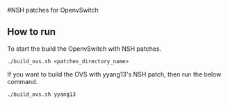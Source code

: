 #NSH patches for OpenvSwitch


How to run
----
To start the build the OpenvSwitch with NSH patches.

```
./build_ovs.sh <patches_directory_name>
```

If you want to build the OVS with yyang13's NSH patch, then run the below command.

```
./build_ovs.sh yyang13
```


